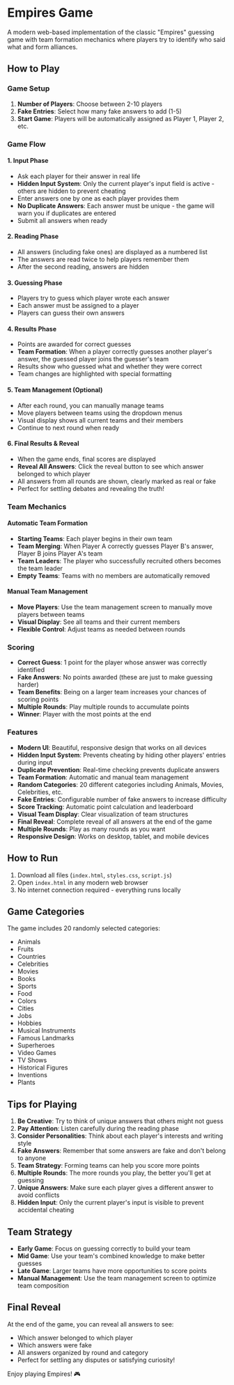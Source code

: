 # Empires Game

A modern web-based implementation of the classic "Empires" guessing game with team formation mechanics where players try to identify who said what and form alliances.

## How to Play

### Game Setup
1. **Number of Players**: Choose between 2-10 players
2. **Fake Entries**: Select how many fake answers to add (1-5)
3. **Start Game**: Players will be automatically assigned as Player 1, Player 2, etc.

### Game Flow

#### 1. Input Phase
- Ask each player for their answer in real life
- **Hidden Input System**: Only the current player's input field is active - others are hidden to prevent cheating
- Enter answers one by one as each player provides them
- **No Duplicate Answers**: Each answer must be unique - the game will warn you if duplicates are entered
- Submit all answers when ready

#### 2. Reading Phase
- All answers (including fake ones) are displayed as a numbered list
- The answers are read twice to help players remember them
- After the second reading, answers are hidden

#### 3. Guessing Phase
- Players try to guess which player wrote each answer
- Each answer must be assigned to a player
- Players can guess their own answers

#### 4. Results Phase
- Points are awarded for correct guesses
- **Team Formation**: When a player correctly guesses another player's answer, the guessed player joins the guesser's team
- Results show who guessed what and whether they were correct
- Team changes are highlighted with special formatting

#### 5. Team Management (Optional)
- After each round, you can manually manage teams
- Move players between teams using the dropdown menus
- Visual display shows all current teams and their members
- Continue to next round when ready

#### 6. Final Results & Reveal
- When the game ends, final scores are displayed
- **Reveal All Answers**: Click the reveal button to see which answer belonged to which player
- All answers from all rounds are shown, clearly marked as real or fake
- Perfect for settling debates and revealing the truth!

### Team Mechanics

#### Automatic Team Formation
- **Starting Teams**: Each player begins in their own team
- **Team Merging**: When Player A correctly guesses Player B's answer, Player B joins Player A's team
- **Team Leaders**: The player who successfully recruited others becomes the team leader
- **Empty Teams**: Teams with no members are automatically removed

#### Manual Team Management
- **Move Players**: Use the team management screen to manually move players between teams
- **Visual Display**: See all teams and their current members
- **Flexible Control**: Adjust teams as needed between rounds

### Scoring
- **Correct Guess**: 1 point for the player whose answer was correctly identified
- **Fake Answers**: No points awarded (these are just to make guessing harder)
- **Team Benefits**: Being on a larger team increases your chances of scoring points
- **Multiple Rounds**: Play multiple rounds to accumulate points
- **Winner**: Player with the most points at the end

### Features

- **Modern UI**: Beautiful, responsive design that works on all devices
- **Hidden Input System**: Prevents cheating by hiding other players' entries during input
- **Duplicate Prevention**: Real-time checking prevents duplicate answers
- **Team Formation**: Automatic and manual team management
- **Random Categories**: 20 different categories including Animals, Movies, Celebrities, etc.
- **Fake Entries**: Configurable number of fake answers to increase difficulty
- **Score Tracking**: Automatic point calculation and leaderboard
- **Visual Team Display**: Clear visualization of team structures
- **Final Reveal**: Complete reveal of all answers at the end of the game
- **Multiple Rounds**: Play as many rounds as you want
- **Responsive Design**: Works on desktop, tablet, and mobile devices

## How to Run

1. Download all files (`index.html`, `styles.css`, `script.js`)
2. Open `index.html` in any modern web browser
3. No internet connection required - everything runs locally

## Game Categories

The game includes 20 randomly selected categories:
- Animals
- Fruits
- Countries
- Celebrities
- Movies
- Books
- Sports
- Food
- Colors
- Cities
- Jobs
- Hobbies
- Musical Instruments
- Famous Landmarks
- Superheroes
- Video Games
- TV Shows
- Historical Figures
- Inventions
- Plants

## Tips for Playing

1. **Be Creative**: Try to think of unique answers that others might not guess
2. **Pay Attention**: Listen carefully during the reading phase
3. **Consider Personalities**: Think about each player's interests and writing style
4. **Fake Answers**: Remember that some answers are fake and don't belong to anyone
5. **Team Strategy**: Forming teams can help you score more points
6. **Multiple Rounds**: The more rounds you play, the better you'll get at guessing
7. **Unique Answers**: Make sure each player gives a different answer to avoid conflicts
8. **Hidden Input**: Only the current player's input is visible to prevent accidental cheating

## Team Strategy

- **Early Game**: Focus on guessing correctly to build your team
- **Mid Game**: Use your team's combined knowledge to make better guesses
- **Late Game**: Larger teams have more opportunities to score points
- **Manual Management**: Use the team management screen to optimize team composition

## Final Reveal

At the end of the game, you can reveal all answers to see:
- Which answer belonged to which player
- Which answers were fake
- All answers organized by round and category
- Perfect for settling any disputes or satisfying curiosity!

Enjoy playing Empires! 🎮 